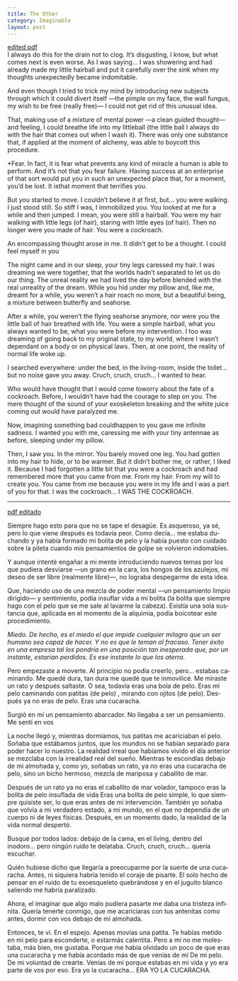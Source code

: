 ```yaml
---
title: The Other
category: Imaginable
layout: post
---
```


<a href="https://github.com/silvialohrmann/editorial/blob/main/pdfs/The%20Other.pdf?raw=true" target="_blank">edited pdf</a>
<br>
<span class="first-sentence">I always</span> do this for the drain not to clog. It’s disgusting, I know, but what comes next is even worse.  As I was saying… I was showering and had already made my little hairball and put it carefully over the sink when my thoughts unexpectedly became indomitable.

And even though I tried to trick my mind by introducing new subjects through which it could divert itself —the pimple on my face, the wall fungus, my wish to be free (really free)— I could not get rid of this unusual idea.

That, making use of a mixture of mental power —a clean guided thought— and feeling, I could breathe life into my littleball (the little ball  I always do with the hair that comes out when I wash it). There was only one substance that, if applied at the moment of alchemy, was able to boycott this procedure.

*Fear. In fact, it is fear what prevents any kind of miracle a human is able to perform. And it’s not that you fear failure. Having success at an enterprise of that sort would put you in such an unexpected place that, for a moment, you’d be lost. It isthat moment that terrifies you.

But you started to move. I couldn’t believe it at first, but… you were walking. I just stood still. So stiff I was,  I immobilized you. You looked at me for a while and then jumped. I mean, you were still a hairball. You were my hair walking with little legs (of hair), staring with little eyes (of hair). Then no longer were you made of hair. You were a cockroach.

An encompassing thought arose in me. It didn’t get to be a thought. I could feel myself in you

The night came and in our sleep, your tiny legs caressed my hair. I was dreaming we were together, that the worlds hadn’t separated to let us do our thing. The unreal reality we had lived the day before blended with the real unreality of the dream. While you hid under my pillow and, like me, dreamt for a while, you weren’t a hair roach no more, but a beautiful being, a mixture between butterfly and seahorse.

After a while, you weren’t the flying seahorse anymore, nor were you the little ball of hair breathed with life. You were a simple hairball, what you always wanted to be, what you were before my intervention. I too was dreaming of going back to my original state, to my world, where I wasn’t dependant on a body or on physical laws. Then, at one point, the reality of normal life woke up.

I searched everywhere: under the bed, in the living-room, inside the toilet… but no noise gave you away. Cruch, cruch, cruch… I wanted to hear.

Who would have thought that I would come toworry about the fate of a cockroach. Before, I wouldn’t have had the courage to step on you. The mere thought of the sound of your exoskeleton breaking and the white juice coming out would have paralyzed me.

Now, imagining something bad couldhappen to you gave me infinite sadness. I wanted you with me, caressing me with your tiny antennae as before, sleeping under my pillow.

Then, I saw you. In the mirror. You barely moved  one leg. You had gotten into my hair to hide, or to be warmer. But it didn’t bother me, or rather, I liked it. Because I had forgotten a little bit that you were a cockroach and had remembered more that you came from me. From my hair. From my will to create you. You came from me because you were in my life and I was a part of you for that. I was  the cockroach… I WAS  THE COCKROACH. 

<hr class="column">
<div lang="es" class="spanish">
<a href="https://github.com/silvialohrmann/editorial/blob/main/pdfs/El%20otro.pdf?raw=true" target="_blank">pdf editado</a>
<br>
<p><span class="first-sentence">Siempre</span> hago esto para que no se tape el desagüe. Es asqueroso, ya sé, pero lo que  viene después es todavía peor. Como decía… me estaba duchando y ya había formado mi bolita de pelo y la había  puesto con cuidado sobre la pileta cuando mis pensamientos de golpe se volvieron  indomables.</p>

<p>Y aunque intenté engañar a mi mente introduciendo nuevos temas por los que pudiera desviarse —un grano en la cara, los hongos de los azulejos, mi deseo de ser libre (realmente libre)—, no lograba despegarme de esta idea.</p>

<p>Que, haciendo uso de una mezcla de poder mental —un pensamiento limpio dirigido— y sentimiento, podía insuflar vida a mi bolita (la bolita que siempre hago con el pelo que se me sale al lavarme la cabeza). Existía una sola sustancia que, aplicada en el momento de la alquimia, podía boicotear este procedimiento.</p>

<p><em>Miedo. De hecho, es el miedo el que impide cualquier milagro que un ser humano sea capaz de hacer. Y no es que le teman al fracaso. Tener éxito en una empresa tal los pondría en una posición tan inesperada que, por un instante, estarían perdidos. Es ese instante lo que los aterra.</em></p>

<p>Pero empezaste a moverte. Al principio no podía creerlo, pero… estabas caminando. Me quedé dura, tan dura me quedé que te inmovilicé. Me miraste un rato y después saltaste. O sea, todavía eras una bola de pelo. Eras mi pelo caminando con patitas (de pelo) , mirando con ojitos (de pelo). Después ya no eras de pelo. Eras una cucaracha.</p>

<p>Surgió en mí un pensamiento abarcador. No llegaba a ser un pensamiento. Me sentí en vos</p>

<p>La noche llegó y, mientras dormíamos, tus patitas me acariciaban el pelo. Soñaba que estábamos juntos, que los mundos no se habían separado para poder hacer lo nuestro. La realidad irreal que habíamos vivido el día anterior se mezclaba con la irrealidad real del sueño. Mientras te escondías debajo de mi almohada y, como yo, soñabas un rato, ya no eras una cucaracha de pelo, sino un bicho hermoso, mezcla de mariposa y caballito de mar.</p>

<p>Después de un rato ya no eras el caballito de mar volador, tampoco eras la bolita de pelo insuflada de vida Eras una bolita de pelo simple, lo que siempre quisiste ser, lo que eras antes de mi intervención. También yo soñaba que volvía a mi verdadero estado, a mi mundo, en el que no dependía de un cuerpo ni de leyes físicas. Después, en un momento dado, la realidad de la vida normal despertó.</p>

<p>Busqué por todos lados: debajo de la cama, en el living, dentro del inodoro… pero ningún ruido te delataba. Cruch, cruch, cruch… quería escuchar.</p>

<p>Quién hubiese dicho que llegaría a preocuparme por la suerte de una cucaracha. Antes,  ni siquiera habría tenido el coraje de pisarte. El solo hecho de pensar en el ruido de tu exoesqueleto quebrándose y en el juguito blanco saliendo me habría paralizado.</p>

<p>Ahora, el imaginar que algo malo pudiera pasarte me daba una tristeza infinita. Quería tenerte conmigo, que me acariciaras con tus antenitas como antes, dormir con vos debajo de mi almohada.</p>

<p>Entonces, te vi. En el espejo. Apenas movías una patita. Te habías metido en mi pelo para esconderte, o estarmás calentita. Pero a mí no me molestaba, más bien, me gustaba. Porque me había olvidado un poco de que eras una cucaracha y me había acordado más de que venías de mí De mi pelo. De mi voluntad de crearte. Venías de mí porque estabas en mi vida y yo era parte de vos por eso. Era yo la cucaracha… ERA YO LA CUCARACHA.</p>

